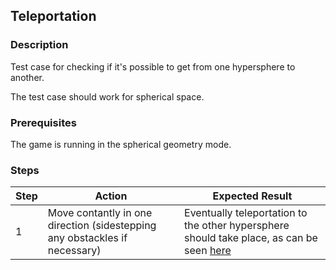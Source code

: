 ## Teleportation

### Description
Test case for checking if it's possible to get from one hypersphere to another.

The test case should work for spherical space.

### Prerequisites
The game is running in the spherical geometry mode.

### Steps
| Step | Action | Expected Result |
| -------- | -------- | -------- |
| 1 | Move contantly in one direction (sidestepping any obstackles if necessary) | Eventually teleportation to the other hypersphere should take place, as can be seen [here](Resources/teleportation.mp4) |